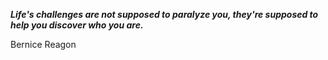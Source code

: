 _**Life's challenges are not supposed to paralyze you, they're supposed to help you discover who you are.**_

Bernice Reagon